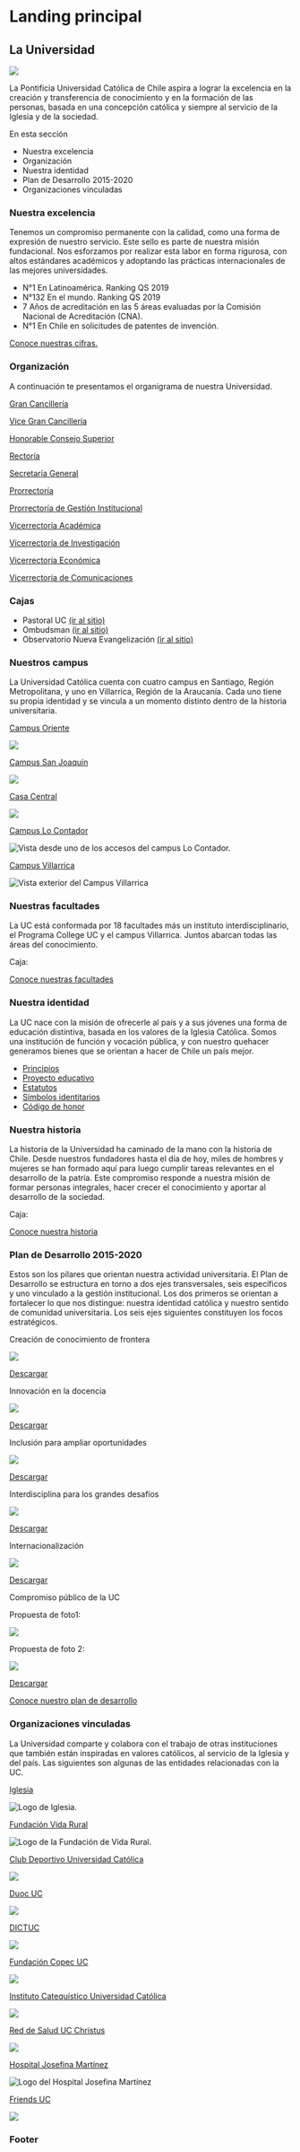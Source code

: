 # Landing principal

## La Universidad

![](../.gitbook/assets/fachada_casa_central.jpg)

La Pontificia Universidad Católica de Chile aspira a lograr la excelencia en la creación y transferencia de conocimiento y en la formación de las personas, basada en una concepción católica y siempre al servicio de la Iglesia y de la sociedad.

En esta sección

* Nuestra excelencia
* Organización
* Nuestra identidad
* Plan de Desarrollo 2015-2020
* Organizaciones vinculadas

### Nuestra excelencia

Tenemos un compromiso permanente con la calidad, como una forma de expresión de nuestro servicio. Este sello es parte de nuestra misión fundacional. Nos esforzamos por realizar esta labor en forma rigurosa, con altos estándares académicos y adoptando las prácticas internacionales de las mejores universidades.

* N°1 En Latinoamérica. Ranking QS 2019
* N°132 En el mundo. Ranking QS 2019
* 7 Años de acreditación en las 5 áreas evaluadas por la Comisión Nacional de Acreditación \(CNA\).
* N°1 En Chile en solicitudes de patentes de invención.

[Conoce nuestras cifras.](hechos-y-cifras.md)

### Organización

A continuación te presentamos el organigrama de nuestra Universidad.

[Gran Cancillería](organizacion/gran-cancilleria/)

[Vice Gran Cancillería](organizacion/vice-gran-cancilleria/)

[Honorable Consejo Superior](organizacion/honorable-consejo-superior.md)

[Rectoría](organizacion/rectoria/)

[Secretaría General](organizacion/secretaria-general/)

[Prorrectoría](organizacion/prorrectoria/)

[Prorrectoría de Gestión Institucional](organizacion/prorrectoria-de-gestion-institucional/)

[Vicerrectoría Académica](organizacion/vicerrectoria-academica/)

[Vicerrectoría de Investigación](organizacion/vicerrectoria-de-investigacion/)

[Vicerrectoría Económica](organizacion/vicerrectoria-economica/)

[Vicerrectoría de Comunicaciones](organizacion/vicerrectoria-de-comunicaciones/)

### Cajas

* Pastoral UC [\(ir al sitio\)](http://pastoral.uc.cl)
* Ombudsman [\(ir al sitio\)](http://ombudsman.uc.cl/)
* Observatorio Nueva Evangelización [\(ir al sitio\)](http://observatorionuevaevangelizacion.uc.cl/)

### Nuestros campus

La Universidad Católica cuenta con cuatro campus en Santiago, Región Metropolitana, y uno en Villarrica, Región de la Araucanía. Cada uno tiene su propia identidad y se vincula a un momento distinto dentro de la historia universitaria. 

[Campus Oriente](campus/campus-oriente.md)

![](../.gitbook/assets/fachada-campus-oriente.JPG)

[Campus San Joaquín](campus/campus-san-joaquin.md)

![](../.gitbook/assets/fachada-campus-san-joaquin-uc-cesar-cortes.JPG)

[Casa Central](campus/campus-casa-central.md)

![](../.gitbook/assets/fachada-casa-central-uc.JPG)

[Campus Lo Contador](campus/campus-lo-contador.md)

![Vista desde uno de los accesos del campus Lo Contador.](../.gitbook/assets/lo_contador_.jpg)

[Campus Villarrica](campus/campus-villarrica.md)

![Vista exterior del Campus Villarrica](../.gitbook/assets/vista-exterior-campus-villarrica-karina-fuenzalida.jpg)

### Nuestras facultades

La UC está conformada por 18 facultades más un instituto interdisciplinario, el Programa College UC y el campus Villarrica. Juntos abarcan todas las áreas del conocimiento. 

Caja:

[Conoce nuestras facultades](../facultades-escuelas-e-institutos/listado-de-facultades.md)

### Nuestra identidad

La UC nace con la misión de ofrecerle al país y a sus jóvenes una forma de educación distintiva, basada en los valores de la Iglesia Católica. Somos una institución de función y vocación pública, y con nuestro quehacer generamos bienes que se orientan a hacer de Chile un país mejor.

* [Principios](http://secretariageneral.uc.cl/documento/normas-generales/113-declaracion-de-principios/file)
* [Proyecto educativo](http://admisionyregistros.uc.cl/alumnos/programas-estudio/proyecto-educativo-2)
* [Estatutos](http://secretariageneral.uc.cl/documento/normas-generales/111-estatutos-generales/file)
* [Símbolos identitarios](simbolos-identitarios.md)
* [Código de honor](codigo-de-honor.md)

### Nuestra historia

La historia de la Universidad ha caminado de la mano con la historia de Chile. Desde nuestros fundadores hasta el día de hoy, miles de hombres y mujeres se han formado aquí para luego cumplir tareas relevantes en el desarrollo de la patria. Este compromiso responde a nuestra misión de formar personas integrales, hacer crecer el conocimiento y aportar al desarrollo de la sociedad.

Caja: 

[Conoce nuestra historia](historia.md)

### Plan de Desarrollo 2015-2020

Estos son los pilares que orientan nuestra actividad universitaria. El Plan de Desarrollo se estructura en torno a dos ejes transversales, seis específicos y uno vinculado a la gestión institucional. Los dos primeros se orientan a fortalecer lo que nos distingue: nuestra identidad católica y nuestro sentido de comunidad universitaria. Los seis ejes siguientes constituyen los focos estratégicos.

Creación de conocimiento de frontera

![](../.gitbook/assets/plan_desarrollo_conocimiento-frontera.jpg)

[Descargar](https://www.uc.cl/images/stories/Plan_de_desarrollo_2015_2020/Conocimiento_de_frontera.pdf)

Innovación en la docencia

![](../.gitbook/assets/plan_desarrollo_innovacion-docencia.jpg)

[Descargar](https://www.uc.cl/images/stories/Plan_de_desarrollo_2015_2020/Innovacion_docencia.pdf)

Inclusión para ampliar oportunidades



![](../.gitbook/assets/inclusion-campus-oriente-alvaro-delafuente.jpg)

[Descargar](https://www.uc.cl/images/stories/Plan_de_desarrollo_2015_2020/Interdisciplina.pdf)

Interdisciplina para los grandes desafíos

![](../.gitbook/assets/plan_desarrollo_interdisciplina.jpg)

[Descargar](https://www.uc.cl/images/stories/Plan_de_desarrollo_2015_2020/Interdisciplina.pdf)

Internacionalización 

![](../.gitbook/assets/internacionalizacion_provisoria_26706464628_be643a753e_o.jpg)

[Descargar](https://www.uc.cl/images/stories/Plan_de_desarrollo_2015_2020/Internacionalizacion.pdf)

Compromiso público de la UC

Propuesta de foto1:

![](../.gitbook/assets/compromiso-publico-uc-encuentro-tutores-cesar-cortes.JPG)

Propuesta de foto 2:

![](../.gitbook/assets/plan_desarrollo_compromiso-publico.jpg)

[Descargar](https://www.uc.cl/images/stories/Plan_de_desarrollo_2015_2020/Compromiso_publico.pdf)

[Conoce nuestro plan de desarrollo](plan-de-desarrollo.md)

### Organizaciones vinculadas

La Universidad comparte y colabora con el trabajo de otras instituciones que también están inspiradas en valores católicos, al servicio de la Iglesia y del país. Las siguientes son algunas de las entidades relacionadas con la UC.

[Iglesia](http://www.iglesia.cl/)

![Logo de Iglesia.](../.gitbook/assets/logo_iglesia.jpg)

[Fundación Vida Rural](http://www.fvrpuc.cl/)

![Logo de la Fundaci&#xF3;n de Vida Rural.](../.gitbook/assets/fvr.jpg)

[Club Deportivo Universidad Católica](http://www.lacatolica.cl/)

![](../.gitbook/assets/bandera_cducch.png)

[Duoc UC](http://www.duoc.cl/inicio)

![](../.gitbook/assets/logo_duocuc.svg.png)

[DICTUC](https://www.dictuc.cl/)

![](../.gitbook/assets/dictuc_logo.png)

[Fundación Copec UC](http://www.fundcopec-uc.cl/)

![](../.gitbook/assets/fundacioncopecuc.png)

[Instituto Catequístico Universidad Católica](http://institutocatequistico.uc.cl/)

![](../.gitbook/assets/icuc.JPG)

[Red de Salud UC Christus](http://redsalud.uc.cl/ucchristus/)

![](../.gitbook/assets/ucchristus.png)

[Hospital Josefina Martínez](http://www.hospitaljosefinamartinez.cl/)

![Logo del Hospital Josefina Mart&#xED;nez](../.gitbook/assets/logo-hospitaljosefinamartinez.jpg)

[Friends UC](http://friends-uc.org/)

![](../.gitbook/assets/logo-friends-uc-2019.png)

### Footer







